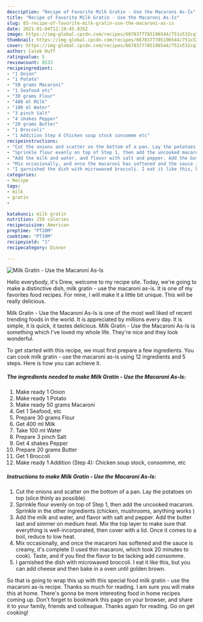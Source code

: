 ```yaml
---
description: "Recipe of Favorite Milk Gratin - Use the Macaroni As-Is"
title: "Recipe of Favorite Milk Gratin - Use the Macaroni As-Is"
slug: 85-recipe-of-favorite-milk-gratin-use-the-macaroni-as-is
date: 2021-01-04T12:19:45.835Z
image: https://img-global.cpcdn.com/recipes/6678377785196544/751x532cq70/milk-gratin-use-the-macaroni-as-is-recipe-main-photo.jpg
thumbnail: https://img-global.cpcdn.com/recipes/6678377785196544/751x532cq70/milk-gratin-use-the-macaroni-as-is-recipe-main-photo.jpg
cover: https://img-global.cpcdn.com/recipes/6678377785196544/751x532cq70/milk-gratin-use-the-macaroni-as-is-recipe-main-photo.jpg
author: Caleb Huff
ratingvalue: 5
reviewcount: 8533
recipeingredient:
- "1 Onion"
- "1 Potato"
- "50 grams Macaroni"
- "1 Seafood etc"
- "30 grams Flour"
- "400 ml Milk"
- "100 ml Water"
- "3 pinch Salt"
- "4 shakes Pepper"
- "20 grams Butter"
- "1 Broccoli"
- "1 Addition Step 4 Chicken soup stock consomme etc"
recipeinstructions:
- "Cut the onions and scatter on the bottom of a pan. Lay the potatoes on top (slice thinly as possible)."
- "Sprinkle flour evenly on top of Step 1, then add the uncooked macaroni. Sprinkle in the other ingredients (chicken, mushrooms, anything works )"
- "Add the milk and water, and flavor with salt and pepper. Add the butter last and simmer on medium heat. Mix the top layer to make sure that everything is well-incorporated, then cover with a lid. Once it comes to a boil, reduce to low heat."
- "Mix occasionally, and once the macaroni has softened and the sauce is creamy, it&#39;s complete (I used thin macaroni, which took 20 minutes to cook). Taste, and if you find the flavor to be lacking add consomme."
- "I garnished the dish with microwaved broccoli. I eat it like this, but you can add cheese and then bake in a oven until golden brown."
categories:
- Recipe
tags:
- milk
- gratin
- 

katakunci: milk gratin  
nutrition: 250 calories
recipecuisine: American
preptime: "PT20M"
cooktime: "PT39M"
recipeyield: "1"
recipecategory: Dinner

---
```



![Milk Gratin - Use the Macaroni As-Is](https://img-global.cpcdn.com/recipes/6678377785196544/751x532cq70/milk-gratin-use-the-macaroni-as-is-recipe-main-photo.jpg)

Hello everybody, it's Drew, welcome to my recipe site. Today, we're going to make a distinctive dish, milk gratin - use the macaroni as-is. It is one of my favorites food recipes. For mine, I will make it a little bit unique. This will be really delicious.



Milk Gratin - Use the Macaroni As-Is is one of the most well liked of recent trending foods in the world. It is appreciated by millions every day. It is simple, it is quick, it tastes delicious. Milk Gratin - Use the Macaroni As-Is is something which I've loved my whole life. They're nice and they look wonderful.


To get started with this recipe, we must first prepare a few ingredients. You can cook milk gratin - use the macaroni as-is using 12 ingredients and 5 steps. Here is how you can achieve it.

<!--inarticleads1-->

##### The ingredients needed to make Milk Gratin - Use the Macaroni As-Is:

1. Make ready 1 Onion
1. Make ready 1 Potato
1. Make ready 50 grams Macaroni
1. Get 1 Seafood, etc
1. Prepare 30 grams Flour
1. Get 400 ml Milk
1. Take 100 ml Water
1. Prepare 3 pinch Salt
1. Get 4 shakes Pepper
1. Prepare 20 grams Butter
1. Get 1 Broccoli
1. Make ready 1 Addition (Step 4): Chicken soup stock, consomme, etc




<!--inarticleads2-->

##### Instructions to make Milk Gratin - Use the Macaroni As-Is:

1. Cut the onions and scatter on the bottom of a pan. Lay the potatoes on top (slice thinly as possible).
1. Sprinkle flour evenly on top of Step 1, then add the uncooked macaroni. Sprinkle in the other ingredients (chicken, mushrooms, anything works )
1. Add the milk and water, and flavor with salt and pepper. Add the butter last and simmer on medium heat. Mix the top layer to make sure that everything is well-incorporated, then cover with a lid. Once it comes to a boil, reduce to low heat.
1. Mix occasionally, and once the macaroni has softened and the sauce is creamy, it&#39;s complete (I used thin macaroni, which took 20 minutes to cook). Taste, and if you find the flavor to be lacking add consomme.
1. I garnished the dish with microwaved broccoli. I eat it like this, but you can add cheese and then bake in a oven until golden brown.




So that is going to wrap this up with this special food milk gratin - use the macaroni as-is recipe. Thanks so much for reading. I am sure you will make this at home. There's gonna be more interesting food in home recipes coming up. Don't forget to bookmark this page on your browser, and share it to your family, friends and colleague. Thanks again for reading. Go on get cooking!
